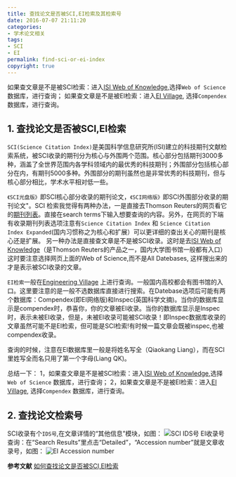 ```yaml
---
title: 查找论文是否被SCI,EI检索及其检索号
date: 2016-07-07 21:11:20
categories:
- 学术论文相关
tags:
- SCI
- EI
permalink: find-sci-or-ei-index
copyright: true
---
```

如果查文章是不是被SCI检索：进入[ISI Web of Knowledge](http://apps.webofknowledge.com/WOS_GeneralSearch_input.do?product=WOS&SID=1CMUelst9VWhjRHfzIS&search_mode=GeneralSearch),选择``Web of Science`` 数据库，进行查询；
如果查文章是不是被EI检索：进入[EI Village](https://www.engineeringvillage.com/search/quick.url), 选择``Compendex`` 数据库，进行查询。
<!--more-->
## 1. 查找论文是否被SCI,EI检索

``SCI(Science Citation Index)``是美国科学信息研究所(ISI)建立的科技期刊文献检索系统，被SCI收录的期刊分为核心与外围两个范围。核心部分包括期刊3000多种，涵盖了全世界范围内各学科领域内的最优秀的科技期刊；外围部分包括核心部分在内，有期刊5000多种。外围部分的期刊虽然也是非常优秀的科技期刊，但与核心部分相比，学术水平相对低一些。

``《SCI光盘版》``即SCI核心部分收录的期刊论文，``《SCI网络版》``即SCI外围部分收录的期刊论文"。SCI 检索我觉得有两种办法，一是直接去Thomson Reuters的网页看它的[期刊列表](http://science.thomsonreuters.com/mjl/)。直接在search terms下输入想要查询的内容。另外，在网页的下端有收录期刊列表选项注意有``Science Citation Index`` 和 ``Science Citation Index Expanded``(国内习惯称之为核心和扩展）可以更详细的查出关心的期刊是核心还是扩展。 另一种办法是直接查文章是不是被SCI收录。这时是去[ISI Web of Knowledge](http://apps.webofknowledge.com/WOS_GeneralSearch_input.do?product=WOS&SID=1CMUelst9VWhjRHfzIS&search_mode=GeneralSearch)（是Thomson Reuters的产品之一，国内大学图书馆一般都有入口）这时要注意选择网页上面的Web of Science,而不是All Datebases,  这样搜出来的才是表示被SCI收录的文章。

``EI检索``一般在[Engineering Village](https://www.engineeringvillage.com/search/quick.url) 上进行查询。一般国内高校都会有图书馆的入口。这里要注意的是一般不选数据库直接进行搜索。在Datebase选项后可能有两个数据库：Compendex(即EI网络版)和Inspec(英国科学文摘)。当你的数据库显示是compendex时，恭喜你，你的文章被EI收录。当你的数据库显示是Inspec时，表示未被EI收录，但是，未被EI收录可能被SCI收录！即Inspec数据库收录的文章虽然可能不是EI检索，但可能是SCI检索!有时候一篇文章会既被inspec,也被compendex收录。
      
查询的时候，注意在EI数据库里一般是将姓名写全（Qiaokang Liang），而在SCI里姓写全而名只用了第一个字母(Liang QK)。

总结一下：
1，如果查文章是不是被SCI检索：进入[ISI Web of Knowledge](http://apps.webofknowledge.com/WOS_GeneralSearch_input.do?product=WOS&SID=1CMUelst9VWhjRHfzIS&search_mode=GeneralSearch),选择``Web of Science`` 数据库，进行查询；
2，如果查文章是不是被EI检索：进入[EI Village](https://www.engineeringvillage.com/search/quick.url), 选择``Compendex`` 数据库，进行查询。

## 2. 查找论文检索号
SCI收录有个``IDS号``,在文章详情的“其他信息”模块，如图：
![SCI IDS号](http://images.wuxubj.cn/images/201607/03.jpg)
EI收录号查询：在“Search Results”里点击“Detailed”，“Accession number”就是文章收录号，如图：
![EI Accession number](http://images.wuxubj.cn/images/201607/04.jpg)

**参考文献**
[如何查找论文是否被SCI,EI检索](http://blog.sciencenet.cn/blog-722391-608704.html)